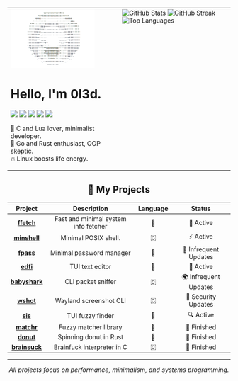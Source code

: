 <table>
  <tr>
    <td width="50%" valign="top">
      <img src="donut.gif" alt="donut" width="80%">
      <h1>Hello, I'm 0l3d.</h1>
      <p>
        <img src="https://img.shields.io/badge/c-%2300599C.svg?style=for-the-badge&logo=c&logoColor=white"/>
        <img src="https://img.shields.io/badge/lua-%230075A8.svg?style=for-the-badge&logo=lua&logoColor=white"/>
        <img src="https://img.shields.io/badge/void%20linux-478061?style=for-the-badge&logo=linux&logoColor=white"/>
        <img src="https://img.shields.io/badge/rust-%23000000.svg?style=for-the-badge&logo=rust&logoColor=white"/>
        <img src="https://img.shields.io/badge/go-%2300ADD8.svg?style=for-the-badge&logo=go&logoColor=white"/>
      </p>
      <p>
        💙 C and Lua lover, minimalist developer.<br>
        💎 Go and Rust enthusiast, OOP skeptic.<br>
        🔥 Linux boosts life energy.
      </p>
    </td>
    <td width="50%" valign="top">
      <img src="https://github-readme-stats.vercel.app/api?username=0l3d&show_icons=true&theme=onedark&hide_border=false&card_width=500" alt="GitHub Stats"/>
      <img src="https://github-readme-streak-stats.herokuapp.com/?user=0l3d&theme=onedark&hide_border=false" alt="GitHub Streak"/>
      <img src="https://github-readme-stats.vercel.app/api/top-langs/?username=0l3d&layout=compact&theme=onedark&hide_border=false&card_width=500" alt="Top Languages"/>
    </td>
  </tr>
</table>


<div align="center">
<h2>📁 My Projects</h2>

| Project | Description | Language | Status |
|:-------:|:-----------:|:--------:|:------:|
| **[ffetch](https://github.com/0l3d/ffetch)**       | Fast and minimal system info fetcher | 🦀 | 🚀 Active             |
| **[minshell](https://github.com/0l3d/minshell)**   | Minimal POSIX shell.                 | 🇨 | ⚡ Active             |
| **[fpass](https://github.com/0l3d/fpass)**         | Minimal password manager             | 🦀 | 🔐 Infrequent Updates |
| **[edfi](https://github.com/0l3d/edfi)**           | TUI text editor                      | 🦀 | 🧠 Active             |
| **[babyshark](https://github.com/0l3d/babyshark)** | CLI packet sniffer                   | 🇨 | 🌍 Infrequent Updates |
| **[wshot](https://github.com/0l3d/wshot)**         | Wayland screenshot CLI               | 🇨 | 📸 Security Updates   |
| **[sis](https://github.com/0l3d/search-in-sight)** | TUI fuzzy finder                     | 🦀 | 🔍 Active             |
| **[matchr](https://github.com/0l3d/matchr)**       | Fuzzy matcher library                | 🦀 | 🚧 Finished           |
| **[donut](https://github.com/0l3d/donut)**         | Spinning donut in Rust               | 🦀 | 🍩 Finished           |
| **[brainsuck](https://github.com/0l3d/brainsuck)** | Brainfuck interpreter in C           | 🇨 | 🧠 Finished           |

</div>

---

<p align="center"><i>All projects focus on performance, minimalism, and systems programming.</i></p>
